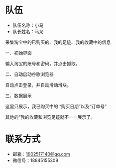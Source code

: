 # 队伍

- 队伍名称：小马
- 队长姓名：马龙

采集淘宝中的已购买的、我的足迹、我的收藏中的信息

一、初始界面

输入淘宝的账号和密码，并点击抓取。

二、自动启动谷歌浏览器

自动点击登录，并自动滑动滑块。

三、数据展示


这里只展示，我已购买中的 “购买日期”以及“订单号”

其他的“我的收藏和浏览足迹就不一一展示了。

# 联系方式

- 邮箱：1902517140@qq.com
- 微信号：18845155309
